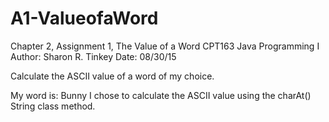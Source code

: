 # A1-ValueofaWord
Chapter 2, Assignment 1, The Value of a Word
CPT163 Java Programming I
Author:  Sharon R. Tinkey
Date:    08/30/15

Calculate the ASCII value of a word of my choice.

My word is: Bunny
I chose to calculate the ASCII value using the charAt() String class method.
